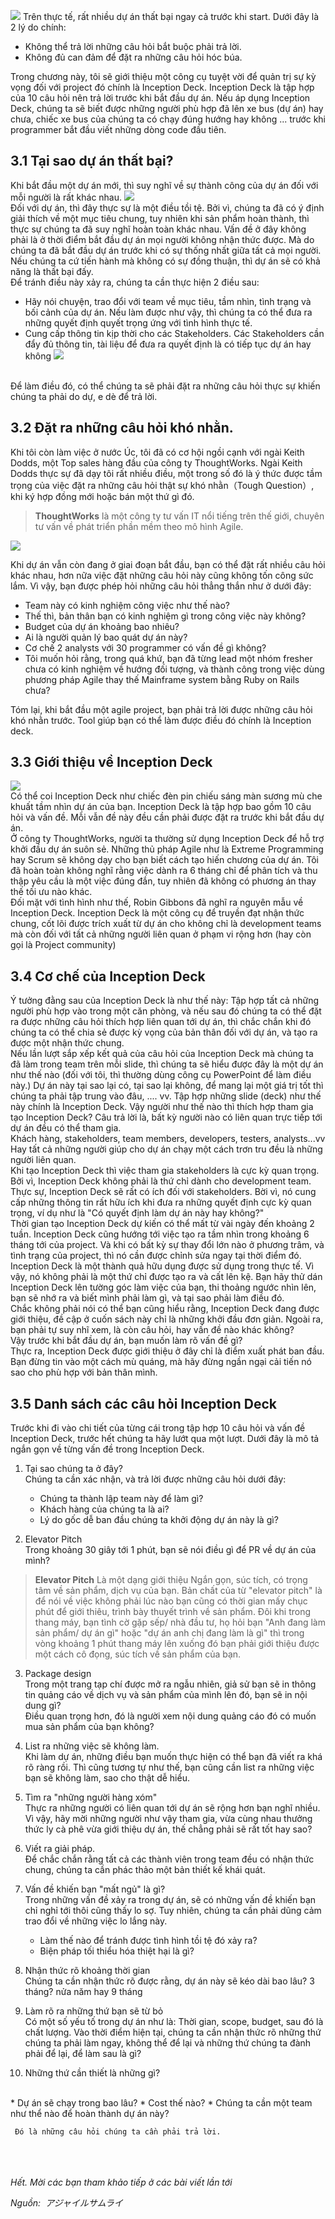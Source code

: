 ![](https://images.viblo.asia/31a846fd-d19c-47a7-8b4e-6872ed3f4737.png)
Trên thực tế, rất nhiều dự án thất bại ngay cả trước khi start. Dưới đây là 2 lý do chính:
* Không thể trả lời những câu hỏi bắt buộc phải trả lời.
* Không đủ can đảm để đặt ra những câu hỏi hóc búa.

Trong chương này, tôi sẽ giới thiệu một công cụ tuyệt vời để quản trị sự kỳ vọng đối với project đó chính là Inception Deck. Inception Deck là tập hợp của 10 câu hỏi nên trả lời trước khi bắt đầu dự án. Nếu áp dụng Inception Deck, chúng ta sẽ biết được những người phù hợp đã lên xe bus (dự án) hay chưa, chiếc xe bus của chúng ta có chạy đúng hướng hay không ... trước khi programmer bắt đầu viết những dòng code đầu tiên. 
## 3.1 Tại sao dự án thất bại?
Khi bắt đầu một dự án mới, thì suy nghĩ về sự thành công của dự án đối với mỗi người là rất khác nhau. 
![](https://images.viblo.asia/3cbddb4f-44b6-470a-8ce3-6c2de9b85769.png)
<br>Đối với dự án, thì đây thực sự là một điều tồi tệ. Bởi vì, chúng ta đã có ý định giải thích về một mục tiêu chung, tuy nhiên khi sản phẩm hoàn thành, thì thực sự chúng ta đã suy nghĩ hoàn toàn khác nhau.
Vấn đề ở đây không phải là ở thời điểm bắt đầu dự án mọi người không nhận thức được. Mà do chúng ta đã bắt đầu dự án trước khi có sự thống nhất giữa tất cả mọi người.
Nếu chúng ta cứ tiến hành mà không có sự đồng thuận, thì dự án sẽ có khả năng là thất bại đấy.
<br> Để tránh điều này xảy ra, chúng ta cần thực hiện 2 điều sau:
* Hãy nói chuyện, trao đổi với team về mục tiêu, tầm nhìn, tình trạng và bối cảnh của dự án. Nếu làm được như vậy, thì chúng ta có thể đưa ra những quyết định quyết trọng ứng với tình hình thực tế.
* Cung cấp thông tin kịp thời cho các Stakeholders. Các Stakeholders cần đẩy đủ thông tin, tài liệu để đưa ra quyết định là có tiếp tục dự án hay không 
![](https://images.viblo.asia/e48e1a9e-f902-412d-85c2-17c5e63f4267.png)

<br>Để làm điều đó, có thể chúng ta sẽ phải đặt ra những câu hỏi thực sự khiến chúng ta phải do dự, e dè để trả lời. 

## 3.2 Đặt ra những câu hỏi khó nhằn.
Khi tôi còn làm việc ở nước Úc, tôi đã có cơ hội ngồi cạnh với ngài Keith Dodds, một Top sales hàng đầu của công ty ThoughtWorks. Ngài Keith Dodds thực sự đã dạy tôi rất nhiều điều, một trong số đó là ý thức được tầm trọng của việc đặt ra những câu hỏi thật sự khó nhằn（Tough Question）, khi ký hợp đồng mới hoặc bán một thứ gì đó.
> **ThoughtWorks** là một công ty tư vấn IT nổi tiếng trên thế giới, chuyên tư vấn về phát triển phần mềm theo mô hình Agile.

![](https://images.viblo.asia/e8a27666-4e4c-489d-8fe6-5ab527a28fbf.png)

Khi dự án vẫn còn đang ở giai đoạn bắt đầu, bạn có thể đặt rất nhiều câu hỏi khác nhau, hơn nữa việc đặt những câu hỏi này cũng không tốn công sức lắm. Vì vậy, bạn được phép hỏi những câu hỏi thẳng thắn như ở dưới đây:
* Team này có kinh nghiệm công việc như thế nào?
* Thế thì, bản thân bạn có kinh nghiệm gì trong công việc này không?
* Budget của dự án khoảng bao nhiêu?
* Ai là người quản lý bao quát dự án này?
* Cơ chế 2 analysts với 30 programmer có vấn đề gì không?
* Tôi muốn hỏi rằng, trong quá khứ, bạn đã từng lead một nhóm fresher chưa có kinh nghiệm về hướng đối tượng, và thành công trong việc dùng phương pháp Agile thay thế Mainframe system bằng Ruby on Rails chưa?

Tóm lại, khi bắt đầu một agile project, bạn phải trả lời được những câu hỏi khó nhằn trước. Tool giúp bạn có thể làm được điều đó chính là Inception deck.

## 3.3 Giới thiệu về Inception Deck
![](https://images.viblo.asia/693dea9a-645e-4d20-a375-3e96979888c3.png)
<br> Có thể coi Inception Deck như chiếc đèn pin chiếu sáng màn sương mù che khuất tầm nhìn dự án của bạn. Inception Deck là tập hợp bao gồm 10 câu hỏi và vấn đề. Mỗi vẫn đề này đều cần phải được đặt ra trước khi bắt đầu dự án. <br>
Ở công ty ThoughtWorks, người ta thường sử dụng Inception Deck để hỗ trợ khởi đầu dự án suôn sẻ. 
Những thủ pháp Agile như là Extreme Programming hay Scrum sẽ không dạy cho bạn biết cách tạo hiến chương của dự án. Tôi đã hoàn toàn không nghĩ rằng việc dành ra 6 tháng chỉ để phân tích và thu thập yêu cầu là một việc đúng đắn, tuy nhiên đã không có phương án thay thế tối ưu nào khác. <br>
Đối mặt với tình hình như thế, Robin Gibbons đã nghĩ ra nguyên mẫu về Inception Deck.
Inception Deck là một công cụ để truyền đạt nhận thức chung, cốt lõi được trích xuất từ dự án cho không chỉ là development teams mà còn đối với tất cả những người liên quan ở phạm vi rộng hơn (hay còn gọi là Project community)

## 3.4 Cơ chế của Inception Deck
Ý tưởng đằng sau của Inception Deck là như thế này: Tập hợp tất cả những người phù hợp vào trong một căn phòng, và nếu sau đó chúng ta có thể đặt ra được những câu hỏi thích hợp liên quan tới dự án, thì chắc chắn khi đó chúng ta có thể chia sẻ được kỳ vọng của bản thân đối với dự án, và tạo ra được một nhận thức chung. 
<br> Nếu lần lượt sắp xếp kết quả của câu hỏi của Inception Deck mà chúng ta đã làm trong team trên mỗi slide, thì chúng ta sẽ hiểu được đây là một dự án như thế nào (đối với tôi, thì thường dùng công cụ PowerPoint để làm điều này.)
Dự án này tại sao lại có, tại sao lại không, để mang lại một giá trị tốt thì chúng ta phải tập trung vào đâu, .... vv. Tập hợp những slide (deck) như thế này chính là Inception Deck.
Vậy người như thế nào thì thích hợp tham gia tạo Inception Deck? Câu trả lời là, bất kỳ người nào có liên quan trực tiếp tới dự án đều có thể tham gia. <br>
Khách hàng, stakeholders, team members, developers, testers, analysts...vv Hay tất cả những người giúp cho dự án chạy một cách trơn tru đều là những người liên quan.
<br> Khi tạo Inception Deck thì việc tham gia stakeholders là cực kỳ quan trọng. Bởi vì, Inception Deck không phải là thứ chỉ dành cho development team. Thực sự, Inception Deck sẽ rất có ích đối với stakeholders. Bời vì, nó cung cấp những thông tin rất hữu ích khi đưa ra những quyết định cực kỳ quan trọng, ví dụ như là "Có quyết định làm dự án này hay không?"
<br> Thời gian tạo Inception Deck dự kiến có thể mất từ vài ngày đến khoảng 2 tuần. Inception Deck cũng hướng tới việc tạo ra tầm nhìn trong khoảng 6 tháng tới của project. Và khi có bất kỳ sự thay đổi lớn nào ở phương trâm, và tình trạng của project, thì nó cần được chỉnh sửa ngay tại thời điểm đó.
<br>Inception Deck là một thành quả hữu dụng được sử dụng trong thực tế. Vì vậy, nó không phải là một thứ chỉ được tạo ra và cất lên kệ. Bạn hãy thử dán Inception Deck lên tường góc làm việc của bạn, thi thoảng ngước nhìn lên, bạn sẽ nhớ ra và biết mình phải làm gì, và tại sao phải làm điều đó.
<br>Chắc không phải nói có thể bạn cũng hiểu rằng, Inception Deck đang được giới thiệu, đề cập ở cuốn sách này chỉ là những khởi đầu đơn giản. Ngoài ra, bạn phải tự suy nhĩ xem, là còn câu hỏi, hay vấn đề nào khác không? 
<br>Vậy trước khi bắt đầu dự án, bạn muốn làm rõ vấn đề gì? 
<br> Thực ra, Inception Deck được giới thiệu ở đây chỉ là điểm xuất phát ban đầu. Bạn đừng tin vào một cách mù quáng, mà hãy đừng ngần ngại cải tiến nó sao cho phù hợp với bản thân mình. 

## 3.5 Danh sách các câu hỏi Inception Deck
Trước khi đi vào chi tiết của từng cái trong tập hợp 10 câu hỏi và vấn đề Inception Deck, trước hết chúng ta hãy lướt qua một lượt. Dưới đây là mô tả ngắn gọn về từng vấn đề trong Inception Deck.
1. Tại sao chúng ta ở đây?
<br> Chúng ta cần xác nhận, và trả lời được những câu hỏi dưới đây:
   * Chúng ta thành lập team này để làm gì?
   * Khách hàng của chúng ta là ai?
   * Lý do gốc dễ ban đầu chúng ta khởi động dự án này là gì?


2. Elevator Pitch
<br>Trong khoảng 30 giây tới 1 phút, bạn sẽ nói điều gì để PR về dự án của mình?
> **Elevator Pitch**
> Là một dạng giới thiệu Ngắn gọn, súc tích, có trọng tâm về sản phẩm, dịch vụ của bạn.
> Bản chất của từ "elevator pitch" là để nói về việc không phải lúc nào bạn cũng có thời gian mấy chục phút để giới thiêu, trình bày thuyết trình về sản phẩm. Đôi khi trong thang máy, bạn tình cờ gặp sếp/ nhà đầu tư, họ hỏi bạn "Anh đang làm sản phẩm/ dự án gì" hoặc "dự án anh chị đang làm là gì" thì trong vòng khoảng 1 phút thang máy lên xuống đó bạn phải giới thiệu được một cách cô đọng, súc tích về sản phẩm của bạn.
> 


3. Package design
<br>Trong một trang tạp chí được mở ra ngẫu nhiên, giả sử bạn sẽ in thông tin quảng cáo về dịch vụ và sản phẩm của mình lên đó, bạn sẽ in nội dung gì?
<br> Điều quan trọng hơn, đó là người xem nội dung quảng cáo đó có muốn mua sản phẩm của bạn không?

4. List ra những việc sẽ không làm.
<br>Khi làm dự án, những điều bạn muốn thực hiện có thể bạn đã viết ra khá rõ ràng rồi. Thì cũng tương tự như thế, bạn cũng cần list ra những việc bạn sẽ không làm, sao cho thật dễ hiểu.

5. Tìm ra "những người hàng xóm"
<br>Thực ra những người có liên quan tới dự án sẽ rộng hơn bạn nghĩ nhiều. Vì vậy, hãy mời những người như vậy tham gia, vừa cùng nhau thưởng thức ly cà phê vừa giới thiệu dự án, thế chẳng phải sẽ rất tốt hay sao?

6. Viết ra giải pháp.
<br>Để chắc chắn rằng tất cả các thành viên trong team đều có nhận thức chung, chúng ta cần phác thảo một bản thiết kế khái quát.

7. Vấn đề khiến bạn "mất ngủ" là gì?
<br>Trong những vấn đề xảy ra trong dự án, sẽ có những vấn đề khiến bạn chỉ nghỉ tới thôi cũng thấy lo sợ. Tuy nhiên, chúng ta cần phải dũng cảm trao đổi về những việc lo lắng này.
   * Làm thế nào để tránh được tình hình tồi tệ đó xảy ra?
   * Biện pháp tối thiểu hóa thiệt hại là gì?

8. Nhận thức rõ khoảng thời gian
<br>Chúng ta cần nhận thức rõ được rằng, dự án này sẽ kéo dài bao lâu? 3 tháng? nửa năm hay 9 tháng

9. Làm rõ ra những thứ bạn sẽ từ bỏ
<br>Có một số yếu tố trong dự án như là: Thời gian, scope, budget, sau đó là chất lượng.
Vào thời điểm hiện tại, chúng ta cần nhận thức rõ những thứ chúng ta phải làm ngay, không thể để lại và những thứ chúng ta đành phải để lại, để làm sau là gì?

10. Những thứ cần thiết là những gì?
<br>
    * Dự án sẽ chạy trong bao lâu? 
    * Cost thế nào?
    * Chúng ta cần một team như thể nào để hoàn thành dự án này?<br>
    
     Đó là những câu hỏi chúng ta cần phải trả lời.
     
     




<br><br><br>
*Hết. Mời các bạn tham khảo tiếp ở các bài viết lần tới*

*Nguồn:  アジャイルサムライ*